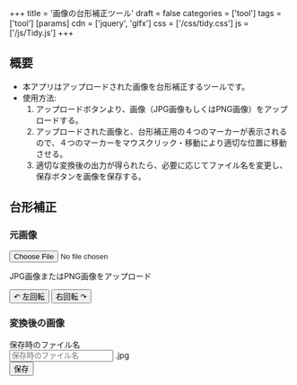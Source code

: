 +++
title = '画像の台形補正ツール'
draft = false
categories = ['tool']
tags = ['tool']
[params]
    cdn = ['jquery', 'glfx']
    css = ['/css/tidy.css']
    js = ['/js/Tidy.js']
+++

## 概要

* 本アプリはアップロードされた画像を台形補正するツールです。
* 使用方法:
  1. アップロードボタンより、画像（JPG画像もしくはPNG画像）をアップロードする。
  2. アップロードされた画像と、台形補正用の４つのマーカーが表示されるので、４つのマーカーをマウスクリック・移動により適切な位置に移動させる。
  3. 適切な変換後の出力が得られたら、必要に応じてファイル名を変更し、保存ボタンを画像を保存する。

## 台形補正

### 元画像

<div class="container">
  <input class="alg-upload-input" aria-describedby="load_help" id="load" type="file" accept=".jpg, .jpeg, .png">
  <p class="alg-help-text" id="load_help">JPG画像またはPNG画像をアップロード</p>

  <canvas id="inputCanvas"></canvas>
  <div id="rotate-button-container">
    <button class="alg-btn" id="ccw">↶ 左回転</button>
    <button class="alg-btn" id="cw">右回転 ↷</button>
  </div>
</div>

### 変換後の画像

<div class="container">
  <canvas id="outputCanvas"></canvas>
  <label for="file_name">保存時のファイル名</label>
  <div class="display: flex">
    <input class="alg-input" id="file_name" type="text" placeholder="保存時のファイル名"></input>
    <label class="ml-2 mt-1">.jpg</label>
  </div>
  <button class="alg-btn mt-2" id="save">保存</button>

</div>

